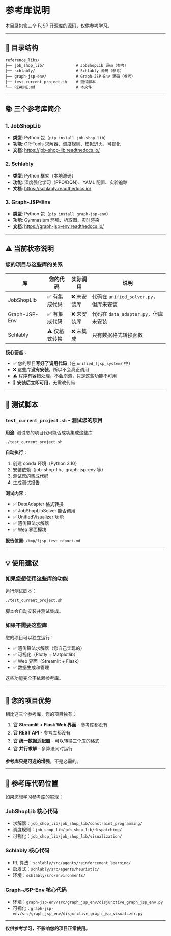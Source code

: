 # 参考库说明

本目录包含三个 FJSP 开源库的源码，仅供参考学习。

---

## 📁 目录结构

```
reference_libs/
├── job_shop_lib/              # JobShopLib 源码（参考）
├── schlably/                  # Schlably 源码（参考）
├── graph-jsp-env/             # Graph-JSP-Env 源码（参考）
├── test_current_project.sh    # 测试脚本
└── README.md                  # 本文件
```

---

## 📚 三个参考库简介

### 1. JobShopLib
- **类型**: Python 包（`pip install job-shop-lib`）
- **功能**: OR-Tools 求解器、调度规则、模拟退火、可视化
- **文档**: https://job-shop-lib.readthedocs.io/

### 2. Schlably
- **类型**: Python 框架（本地源码）
- **功能**: 深度强化学习（PPO/DQN）、YAML 配置、实验追踪
- **文档**: https://schlably.readthedocs.io/

### 3. Graph-JSP-Env
- **类型**: Python 包（`pip install graph-jsp-env`）
- **功能**: Gymnasium 环境、析取图、实时渲染
- **文档**: https://graph-jsp-env.readthedocs.io/

---

## ⚠️ 当前状态说明

### 您的项目与这些库的关系

| 库 | 您的代码 | 实际调用 | 说明 |
|----|---------|---------|------|
| JobShopLib | ✅ 有集成代码 | ❌ 未安装库 | 代码在 `unified_solver.py`，但库未安装 |
| Graph-JSP-Env | ✅ 有集成代码 | ❌ 未安装库 | 代码在 `data_adapter.py`，但库未安装 |
| Schlably | ⚠️ 仅格式转换 | ❌ 未集成 | 只有数据格式转换函数 |

**核心要点**：
- ✅ 您的项目**写好了调用代码**（在 `unified_fjsp_system/` 中）
- ❌ 这些库**没有安装**，所以不会真正调用
- ⚠️ 程序有容错处理，不会崩溃，只是这些功能不可用
- 🔌 **安装后立即可用**，无需改代码

---

## 🧪 测试脚本

### `test_current_project.sh` - 测试您的项目

**用途**: 测试您的项目代码能否成功集成这些库

```bash
./test_current_project.sh
```

**自动执行**：
1. 创建 conda 环境（Python 3.10）
2. 安装依赖（job-shop-lib、graph-jsp-env 等）
3. 测试您的集成代码
4. 生成测试报告

**测试内容**：
- ✅ DataAdapter 格式转换
- ✅ JobShopLibSolver 能否调用
- ✅ UnifiedVisualizer 功能
- ✅ 遗传算法求解器
- ✅ Web 界面模块

**报告位置**: `/tmp/fjsp_test_report.md`

---

## 💡 使用建议

### 如果您想使用这些库的功能

运行测试脚本：
```bash
./test_current_project.sh
```

脚本会自动安装并测试集成。

### 如果不需要这些库

您的项目可以独立运行：
- ✅ 遗传算法求解器（您自己实现的）
- ✅ 可视化（Plotly + Matplotlib）
- ✅ Web 界面（Streamlit + Flask）
- ✅ 数据生成和管理

这些功能完全不依赖参考库。

---

## 🎯 您的项目优势

相比这三个参考库，您的项目独有：

1. 🏆 **Streamlit + Flask Web 界面** - 参考库都没有
2. 🏆 **REST API** - 参考库都没有
3. 🏆 **统一数据适配器** - 可以转换三个库的格式
4. 🏆 **并行求解** - 多算法同时运行

**参考库只是可选的增强**，不是必需的。

---

## 📖 参考库代码位置

如果您想学习参考库的实现：

### JobShopLib 核心代码
- 求解器：`job_shop_lib/job_shop_lib/constraint_programming/`
- 调度规则：`job_shop_lib/job_shop_lib/dispatching/`
- 可视化：`job_shop_lib/job_shop_lib/visualization/`

### Schlably 核心代码
- RL 算法：`schlably/src/agents/reinforcement_learning/`
- 启发式：`schlably/src/agents/heuristic/`
- 环境：`schlably/src/environments/`

### Graph-JSP-Env 核心代码
- 环境：`graph-jsp-env/src/graph_jsp_env/disjunctive_graph_jsp_env.py`
- 可视化：`graph-jsp-env/src/graph_jsp_env/disjunctive_graph_jsp_visualizer.py`

---

**仅供参考学习，不影响您的项目正常使用。**
